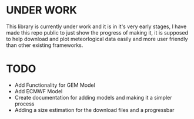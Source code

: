 # UNDER WORK
This library is currently under work and it is in it's very early stages, I have made this repo public to just show the progress of making it, it is supposed to help download and plot meteorlogical data easily and more user friendly than 
other existing frameworks.

# TODO
- Add Functionality for GEM Model
- Add ECMWF Model
- Create documentation for adding models and making it a simpler process
- Adding a size estimation for the download files and a progressbar
